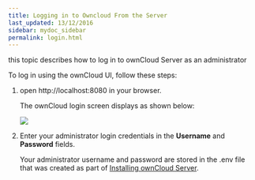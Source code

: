 ```yaml
---
title: Logging in to Owncloud From the Server
last_updated: 13/12/2016
sidebar: mydoc_sidebar
permalink: login.html
---
```

this topic describes how to log in to ownCloud Server as an administrator

To log in using the ownCloud UI, follow these steps:

1. open http://localhost:8080 in your browser.     

    The ownCloud login screen displays as shown below:    

   ![](https://i.imgur.com/C8ugUbJ.png)    
2. Enter your administrator login credentials in the **Username** and **Password** fields.

    Your administrator username and password are stored in the .env file that was created as part of [Installing ownCloud Server](/install-server.html).
